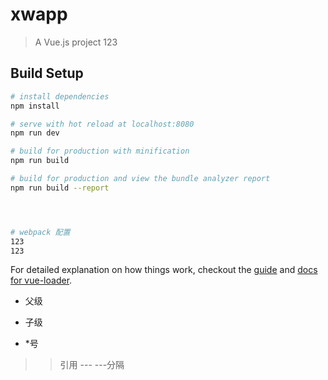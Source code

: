 # xwapp

> A Vue.js project
> 123

## Build Setup

``` bash
# install dependencies
npm install

# serve with hot reload at localhost:8080
npm run dev

# build for production with minification
npm run build

# build for production and view the bundle analyzer report
npm run build --report




# webpack 配置
123
123
```
For detailed explanation on how things work, checkout the [guide](http://vuejs-templates.github.io/webpack/) and [docs for vue-loader](http://vuejs.github.io/vue-loader).
+ 父级
- 子级
* *号
> >引用
--- ---分隔
